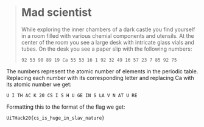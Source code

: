 ># Mad scientist
>
>While exploring the inner chambers of a dark castle you find yourself in a room filled with various chemial components and utensils.
>At the center of the room you see a large desk with intricate glass vials and tubes.
>On the desk you see a paper slip with the following numbers:
>
>``92 53 90 89 19 Ca 55 53 16 1 92 32 49 16 57 23 7 85 92 75``
>

The numbers represent the atomic number of elements in the periodic table. Replacing each number with its corresponding letter and replacing Ca with its atomic number we get: 

``U I TH AC K 20 CS I S H U GE IN S LA V N AT U RE``

Formatting this to the format of the flag we get:

``UiTHack20{cs_is_huge_in_slav_nature}``